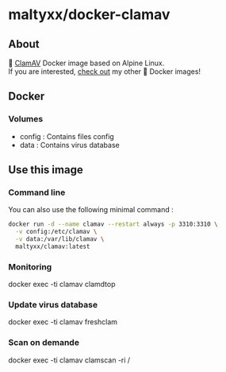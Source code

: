 # maltyxx/docker-clamav

## About

🐳 [ClamAV](https://www.clamav.net) Docker image based on Alpine Linux.<br />
If you are interested, [check out](https://hub.docker.com/r/maltyxx/) my other 🐳 Docker images!

## Docker

### Volumes

* config : Contains files config
* data : Contains virus database

## Use this image

### Command line

You can also use the following minimal command :

```bash
docker run -d --name clamav --restart always -p 3310:3310 \
  -v config:/etc/clamav \
  -v data:/var/lib/clamav \
  maltyxx/clamav:latest
```

### Monitoring

docker exec -ti clamav clamdtop

### Update virus database

docker exec -ti clamav freshclam

### Scan on demande

docker exec -ti clamav clamscan -ri /
